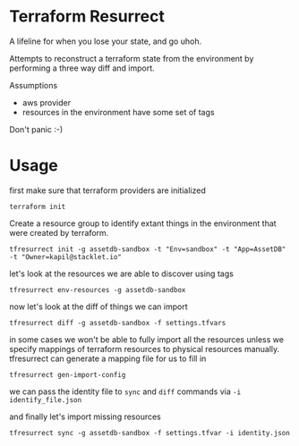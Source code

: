 # Terraform Resurrect

A lifeline for when you lose your state, and go uhoh.

Attempts to reconstruct a terraform state from the environment
by performing a three way diff and import.

Assumptions
 - aws provider 
 - resources in the environment have some set of tags

Don't panic :-)

# Usage


first make sure that terraform providers are initialized
```
terraform init
```

Create a resource group to identify extant things in the environment
that were created by terraform.

```
tfresurrect init -g assetdb-sandbox -t "Env=sandbox" -t "App=AssetDB" -t "Owner=kapil@stacklet.io"
```

let's look at the resources we are able to discover using tags

```
tfresurrect env-resources -g assetdb-sandbox
```

now let's look at the diff of things we can import

```
tfresurrect diff -g assetdb-sandbox -f settings.tfvars
```

in some cases we won't be able to fully import all the resources unless we specify
mappings of terraform resources to physical resources manually. tfresurrect
can generate a mapping file for us to fill in

```
tfresurrect gen-import-config
```

we can pass the identity file to `sync` and `diff` commands via `-i identify_file.json`

and finally let's import missing resources
```
tfresurrect sync -g assetdb-sandbox -f settings.tfvar -i identity.json
```


